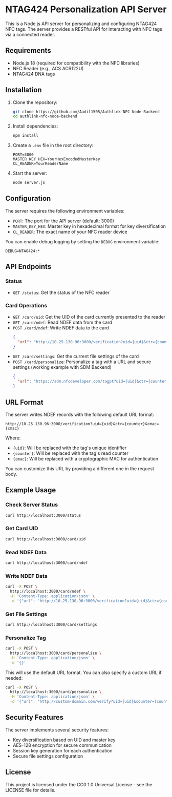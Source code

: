 # NTAG424 Personalization API Server

This is a Node.js API server for personalizing and configuring NTAG424 NFC tags. The server provides a RESTful API for interacting with NFC tags via a connected reader.

## Requirements

- Node.js 18 (required for compatibility with the NFC libraries)
- NFC Reader (e.g., ACS ACR122U)
- NTAG424 DNA tags

## Installation

1. Clone the repository:
   ```bash
   git clone https://github.com/Aadil1505/Authlink-NFC-Node-Backend
   cd authlink-nfc-node-backend
   ```

2. Install dependencies:
   ```bash
   npm install
   ```

3. Create a `.env` file in the root directory:
   ```
   PORT=3000
   MASTER_KEY_HEX=YourHexEncodedMasterKey
   CL_READER=YourReaderName
   ```

4. Start the server:
   ```bash
   node server.js
   ```

## Configuration

The server requires the following environment variables:

- `PORT`: The port for the API server (default: 3000)
- `MASTER_KEY_HEX`: Master key in hexadecimal format for key diversification
- `CL_READER`: The exact name of your NFC reader device

You can enable debug logging by setting the `DEBUG` environment variable:
```
DEBUG=NTAG424:*
```

## API Endpoints

### Status

- `GET /status`: Get the status of the NFC reader

### Card Operations

- `GET /card/uid`: Get the UID of the card currently presented to the reader
- `GET /card/ndef`: Read NDEF data from the card
- `POST /card/ndef`: Write NDEF data to the card
  ```json
  {
    "url": "http://10.25.130.96:3000/verification?uid={uid}&ctr={counter}&cmac={cmac}"
  }
  ```
- `GET /card/settings`: Get the current file settings of the card
- `POST /card/personalize`: Personalize a tag with a URL and secure settings (working example with SDM Backend)
  ```json
  {
    "url": "https://sdm.nfcdeveloper.com/tagpt?uid={uid}&ctr={counter}&cmac={cmac}"
  }
  ```

## URL Format

The server writes NDEF records with the following default URL format:

```
http://10.25.130.96:3000/verification?uid={uid}&ctr={counter}&cmac={cmac}
```

Where:
- `{uid}`: Will be replaced with the tag's unique identifier
- `{counter}`: Will be replaced with the tag's read counter
- `{cmac}`: Will be replaced with a cryptographic MAC for authentication

You can customize this URL by providing a different one in the request body.

## Example Usage

### Check Server Status

```bash
curl http://localhost:3000/status
```

### Get Card UID

```bash
curl http://localhost:3000/card/uid
```

### Read NDEF Data

```bash
curl http://localhost:3000/card/ndef
```

### Write NDEF Data

```bash
curl -X POST \
  http://localhost:3000/card/ndef \
  -H 'Content-Type: application/json' \
  -d '{"url": "http://10.25.130.96:3000/verification?uid={uid}&ctr={counter}&cmac={cmac}"}'
```

### Get File Settings

```bash
curl http://localhost:3000/card/settings
```

### Personalize Tag

```bash
curl -X POST \
  http://localhost:3000/card/personalize \
  -H 'Content-Type: application/json' \
  -d '{}'
```

This will use the default URL format. You can also specify a custom URL if needed:

```bash
curl -X POST \
  http://localhost:3000/card/personalize \
  -H 'Content-Type: application/json' \
  -d '{"url": "http://custom-domain.com/verify?uid={uid}&counter={counter}&signature={cmac}"}'
```

## Security Features

The server implements several security features:

- Key diversification based on UID and master key
- AES-128 encryption for secure communication
- Session key generation for each authentication
- Secure file settings configuration

## License

This project is licensed under the CC0 1.0 Universal License - see the LICENSE file for details.